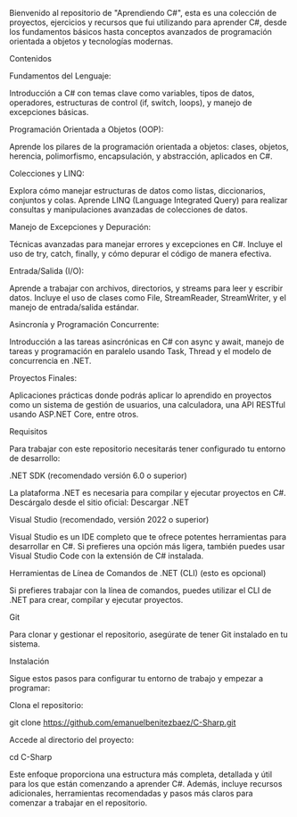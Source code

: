 Bienvenido al repositorio de "Aprendiendo C#", esta es una colección de proyectos, ejercicios y recursos que fui utilizando para aprender C#, desde los fundamentos básicos hasta conceptos avanzados de programación orientada a objetos y tecnologías modernas.

Contenidos

Fundamentos del Lenguaje:

Introducción a C# con temas clave como variables, tipos de datos, operadores, estructuras de control (if, switch, loops), y manejo de excepciones básicas.

Programación Orientada a Objetos (OOP):

Aprende los pilares de la programación orientada a objetos: clases, objetos, herencia, polimorfismo, encapsulación, y abstracción, aplicados en C#.

Colecciones y LINQ:

Explora cómo manejar estructuras de datos como listas, diccionarios, conjuntos y colas. Aprende LINQ (Language Integrated Query) para realizar consultas y manipulaciones avanzadas de colecciones de datos.

Manejo de Excepciones y Depuración:

Técnicas avanzadas para manejar errores y excepciones en C#. Incluye el uso de try, catch, finally, y cómo depurar el código de manera efectiva.

Entrada/Salida (I/O):

Aprende a trabajar con archivos, directorios, y streams para leer y escribir datos. Incluye el uso de clases como File, StreamReader, StreamWriter, y el manejo de entrada/salida estándar.

Asincronía y Programación Concurrente:

Introducción a las tareas asincrónicas en C# con async y await, manejo de tareas y programación en paralelo usando Task, Thread y el modelo de concurrencia en .NET.

Proyectos Finales:

Aplicaciones prácticas donde podrás aplicar lo aprendido en proyectos como un sistema de gestión de usuarios, una calculadora, una API RESTful usando ASP.NET Core, entre otros.

Requisitos

Para trabajar con este repositorio necesitarás tener configurado tu entorno de desarrollo:

.NET SDK (recomendado versión 6.0 o superior)

La plataforma .NET es necesaria para compilar y ejecutar proyectos en C#. Descárgalo desde el sitio oficial: Descargar .NET

Visual Studio (recomendado, versión 2022 o superior)

Visual Studio es un IDE completo que te ofrece potentes herramientas para desarrollar en C#. Si prefieres una opción más ligera, también puedes usar Visual Studio Code con la extensión de C# instalada.

Herramientas de Línea de Comandos de .NET (CLI) (esto es opcional)

Si prefieres trabajar con la línea de comandos, puedes utilizar el CLI de .NET para crear, compilar y ejecutar proyectos.

Git

Para clonar y gestionar el repositorio, asegúrate de tener Git instalado en tu sistema.

Instalación

Sigue estos pasos para configurar tu entorno de trabajo y empezar a programar:

Clona el repositorio:

git clone https://github.com/emanuelbenitezbaez/C-Sharp.git

Accede al directorio del proyecto:

cd C-Sharp

Este enfoque proporciona una estructura más completa, detallada y útil para los que están comenzando a aprender C#. Además, incluye recursos adicionales, herramientas recomendadas y pasos más claros para comenzar a trabajar en el repositorio.
